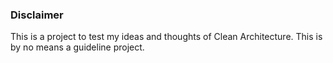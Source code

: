 ### Disclaimer

This is a project to test my ideas and thoughts of Clean Architecture. This is by no means a guideline project.